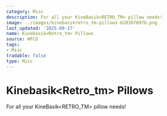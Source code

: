 ```yaml
---
category: Misc
description: For all your KineBasik<RETRO_TM> pillow needs!
image: ../images/kinebasikretro_tm-pillows-62036f897b.png
last_updated: '2025-09-17'
name: Kinebasik<Retro_tm> Pillows
source: WFCD
tags:
- Misc
tradable: false
type: Misc
---
```


# Kinebasik<Retro_tm> Pillows

For all your KineBasik<RETRO_TM> pillow needs!

